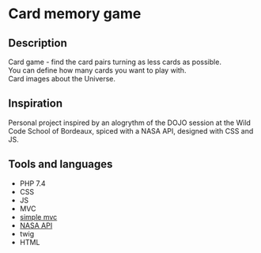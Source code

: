 # Card memory game

## Description

Card game - find the card pairs turning as less cards as possible.  
You can define how many cards you want to play with.  
Card images about the Universe.

## Inspiration

Personal project inspired by an alogrythm of the DOJO session at the Wild Code School of Bordeaux, spiced with a NASA API, designed with CSS and JS.

## Tools and languages

- PHP 7.4
- CSS
- JS
- MVC
- [simple mvc](https://github.com/WildCodeSchool/simple-mvc)
- [NASA API](https://api.nasa.gov/)
- twig
- HTML



